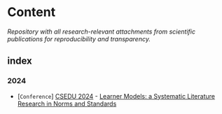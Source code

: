 # Content

*Repository with all research-relevant attachments from scientific publications for reproducibility and transparency.*

## index

### 2024

* \[`Conference`\] [CSEDU 2024](https://www.scitepress.org/PublicationsDetail.aspx?ID=IPravOxGpTY=) - [Learner Models: a Systematic Literature Research in Norms and Standards](publications/2024/Standards%20Review%20for%20Learner%20Models/review.md)